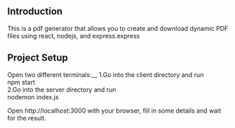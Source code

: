 ## Introduction
This is a pdf generator that allows you to create and download dynamic PDF files using react, nodejs, and express.express

## Project Setup
Open two different terminals:__
1.Go into the client directory and run<br/>
npm start <br/>
2.Go into the server directory and run <br/>
nodemon index.js

Open http://localhost:3000 with your browser, fill in some details and wait for the result.

